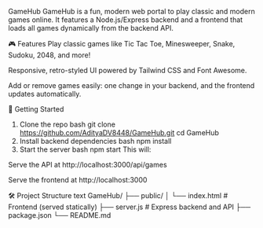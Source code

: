 GameHub
GameHub is a fun, modern web portal to play classic and modern games online.
It features a Node.js/Express backend and a frontend that loads all games dynamically from the backend API.

🎮 Features
Play classic games like Tic Tac Toe, Minesweeper, Snake, Sudoku, 2048, and more!

Responsive, retro-styled UI powered by Tailwind CSS and Font Awesome.

Add or remove games easily: one change in your backend, and the frontend updates automatically.

🚀 Getting Started
1. Clone the repo
bash
git clone https://github.com/AdityaDV8448/GameHub.git
cd GameHub
2. Install backend dependencies
bash
npm install
3. Start the server
bash
npm start
This will:

Serve the API at http://localhost:3000/api/games

Serve the frontend at http://localhost:3000

🛠️ Project Structure
text
GameHub/
├── public/
│   └── index.html        # Frontend (served statically)
├── server.js             # Express backend and API
├── package.json
└── README.md
